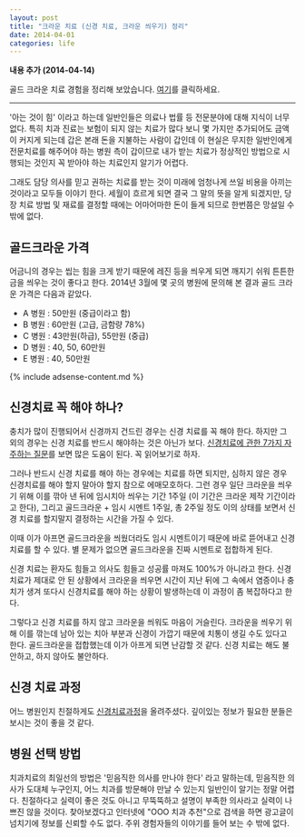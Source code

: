 ```yaml
---
layout: post
title: "크라운 치료 (신경 치료, 크라운 씌우기) 정리"
date: 2014-04-01 
categories: life
---
```


**내용 추가 (2014-04-14)**

골드 크라운 치료 경험을 정리해 보았습니다. [여기](/life/2014/04/14/crown2.html)를 클릭하세요.

---

'아는 것이 힘' 이라고 하는데 일반인들은 의료나 법률 등 전문분야에 대해 지식이 너무 없다. 특히 치과 진료는 보험이 되지 않는 치료가 많다 보니 몇 가지만 추가되어도 금액이 커지게 되는데 갑은 본래 돈을 지불하는 사람이 갑인데 이 현실은 무지한 일반인에게 전문치료를 해주어야 하는 병원 측이 갑이므로 내가 받는 치료가 정상적인 방법으로 시행되는 것인지 꼭 받아야 하는 치료인지 알기가 어렵다.

그래도 담당 의사를 믿고 권하는 치료를 받는 것이 미래에 엄청나게 쓰일 비용을 아끼는 것이라고 모두들 이야기 한다. 세월이 흐르게 되면 결국 그 말의 뜻을 알게 되겠지만, 당장 치료 방법 및 재료를 결정할 때에는 어마어마한 돈이 들게 되므로 한번쯤은 망설일 수 밖에 없다.

## 골드크라운 가격

어금니의 경우는 씹는 힘을 크게 받기 때문에 레진 등을 씌우게 되면 깨지기 쉬워 튼튼한 금을 씌우는 것이 좋다고 한다. 2014년 3월에 몇 곳의 병원에 문의해 본 결과 골드 크라운 가격은 다음과 같았다.

- A 병원 : 50만원 (중급이라고 함)
- B 병원 : 60만원 (고급, 금함량 78%)
- C 병원 : 43만원(하급), 55만원 (중급)
- D 병원 : 40, 50, 60만원
- E 병원 : 40, 50만원

{% include adsense-content.md %}
 
## 신경치료 꼭 해야 하나?

충치가 많이 진행되어서 신경까지 건드린 경우는 신경 치료를 꼭 해야 한다. 하지만 그 외의 경우는 신경 치료를 반드시 해야하는 것은 아닌가 보다. [신경치료에 관한 7가지 자주하는 질문](http://blog.naver.com/PostView.nhn?blogId=ddsyjk&logNo=90174959738)를 보면 많은 도움이 된다. 꼭 읽어보기로 하자.

그러나 반드시 신경 치료를 해야 하는 경우에는 치료를 하면 되지만, 심하지 않은 경우 신경치료를 해야 할지 말아야 할지 참으로 에매모호하다. 그런 경우 일단 크라운을 씌우기 위해 이를 깎아 낸 뒤에 임시치아 씌우는 기간 1주일 (이 기간은 크라운 제작 기간이라고 한다), 그리고 골드크라운 + 임시 시멘트 1주일, 총 2주일 정도 이의 상태를 보면서 신경 치료를 할지말지 결정하는 시간을 가질 수 있다.

이때 이가 아프면 골드크라운을 씌웠더라도 임시 시멘트이기 때문에 바로 뜯어내고 신경 치료를 할 수 있다. 별 문제가 없으면 골드크라운을 진짜 시멘트로 접합하게 된다.

신경 치료는 환자도 힘들고 의사도 힘들고 성공률 마져도 100%가 아니라고 한다. 신경 치료가 제대로 안 된 상황에서 크라운을 씌우면 시간이 지난 뒤에 그 속에서 염증이나 충치가 생겨 또다시 신경치료를 해야 하는 상황이 발생하는데 이 과정이 좀 복잡하다고 한다.

그렇다고 신경 치료를 하지 않고 크라운을 씌워도 마음이 거슬린다. 크라운을 씌우기 위해 이를 깎는데 남아 있는 치아 부분과 신경이 가깝기 때문에 치통이 생길 수도 있다고 한다. 골드크라운을 접합했는데 이가 아프게 되면 난감할 것 같다. 신경 치료는 해도 불안하고, 하지 않아도 불안하다.

## 신경 치료 과정

어느 병원인지 친절하게도 [신경치료과정](http://ddsyjk.blog.me/90153713162)을 올려주셨다. 깊이있는 정보가 필요한 분들은 보시는 것이 좋을 것 같다.

## 병원 선택 방법

치과치료의 최일선의 방법은 '믿음직한 의사를 만나야 한다' 라고 말하는데, 믿음직한 의사가 도대체 누구인지, 어느 치과를 방문해야 만날 수 있는지 일반인이 알기는 정말 어렵다. 친절하다고 실력이 좋은 것도 아니고 무뚝뚝하고 설명이 부족한 의사라고 실력이 나쁘진 않을 것이다. 찾아보겠다고 인터넷에 "OOO 치과 추천"으로 검색을 하면 광고글이 넘치기에 정보를 신뢰할 수도 없다. 주위 경험자들의 이야기를 들어 보는 수 밖에 없다.
